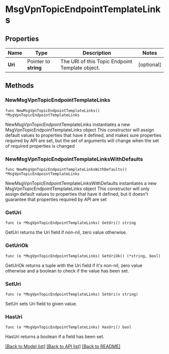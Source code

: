 # MsgVpnTopicEndpointTemplateLinks

## Properties

Name | Type | Description | Notes
------------ | ------------- | ------------- | -------------
**Uri** | Pointer to **string** | The URI of this Topic Endpoint Template object. | [optional] 

## Methods

### NewMsgVpnTopicEndpointTemplateLinks

`func NewMsgVpnTopicEndpointTemplateLinks() *MsgVpnTopicEndpointTemplateLinks`

NewMsgVpnTopicEndpointTemplateLinks instantiates a new MsgVpnTopicEndpointTemplateLinks object
This constructor will assign default values to properties that have it defined,
and makes sure properties required by API are set, but the set of arguments
will change when the set of required properties is changed

### NewMsgVpnTopicEndpointTemplateLinksWithDefaults

`func NewMsgVpnTopicEndpointTemplateLinksWithDefaults() *MsgVpnTopicEndpointTemplateLinks`

NewMsgVpnTopicEndpointTemplateLinksWithDefaults instantiates a new MsgVpnTopicEndpointTemplateLinks object
This constructor will only assign default values to properties that have it defined,
but it doesn't guarantee that properties required by API are set

### GetUri

`func (o *MsgVpnTopicEndpointTemplateLinks) GetUri() string`

GetUri returns the Uri field if non-nil, zero value otherwise.

### GetUriOk

`func (o *MsgVpnTopicEndpointTemplateLinks) GetUriOk() (*string, bool)`

GetUriOk returns a tuple with the Uri field if it's non-nil, zero value otherwise
and a boolean to check if the value has been set.

### SetUri

`func (o *MsgVpnTopicEndpointTemplateLinks) SetUri(v string)`

SetUri sets Uri field to given value.

### HasUri

`func (o *MsgVpnTopicEndpointTemplateLinks) HasUri() bool`

HasUri returns a boolean if a field has been set.


[[Back to Model list]](../README.md#documentation-for-models) [[Back to API list]](../README.md#documentation-for-api-endpoints) [[Back to README]](../README.md)


